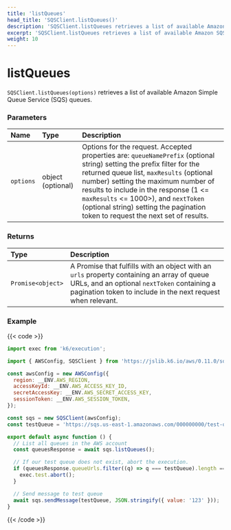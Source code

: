 ```yaml
---
title: 'listQueues'
head_title: 'SQSClient.listQueues()'
description: 'SQSClient.listQueues retrieves a list of available Amazon SQS queues'
excerpt: 'SQSClient.listQueues retrieves a list of available Amazon SQS queues'
weight: 10
---
```


# listQueues

`SQSClient.listQueues(options)` retrieves a list of available Amazon Simple Queue Service (SQS) queues.

### Parameters

| Name      | Type              | Description                                                                                                                                                                                                                                                                                                                                                                   |
| :-------- | :---------------- | :---------------------------------------------------------------------------------------------------------------------------------------------------------------------------------------------------------------------------------------------------------------------------------------------------------------------------------------------------------------------------- |
| `options` | object (optional) | Options for the request. Accepted properties are: `queueNamePrefix` (optional string) setting the prefix filter for the returned queue list, `maxResults` (optional number) setting the maximum number of results to include in the response (1 <= `maxResults` <= 1000>), and `nextToken` (optional string) setting the pagination token to request the next set of results. |

### Returns

| Type              | Description                                                                                                                                                                                               |
| :---------------- | :-------------------------------------------------------------------------------------------------------------------------------------------------------------------------------------------------------- |
| `Promise<object>` | A Promise that fulfills with an object with an `urls` property containing an array of queue URLs, and an optional `nextToken` containing a pagination token to include in the next request when relevant. |

### Example

{{< code >}}

```javascript
import exec from 'k6/execution';

import { AWSConfig, SQSClient } from 'https://jslib.k6.io/aws/0.11.0/sqs.js';

const awsConfig = new AWSConfig({
  region: __ENV.AWS_REGION,
  accessKeyId: __ENV.AWS_ACCESS_KEY_ID,
  secretAccessKey: __ENV.AWS_SECRET_ACCESS_KEY,
  sessionToken: __ENV.AWS_SESSION_TOKEN,
});

const sqs = new SQSClient(awsConfig);
const testQueue = 'https://sqs.us-east-1.amazonaws.com/000000000/test-queue';

export default async function () {
  // List all queues in the AWS account
  const queuesResponse = await sqs.listQueues();

  // If our test queue does not exist, abort the execution.
  if (queuesResponse.queueUrls.filter((q) => q === testQueue).length == 0) {
    exec.test.abort();
  }

  // Send message to test queue
  await sqs.sendMessage(testQueue, JSON.stringify({ value: '123' }));
}
```

{{< /code >}}
